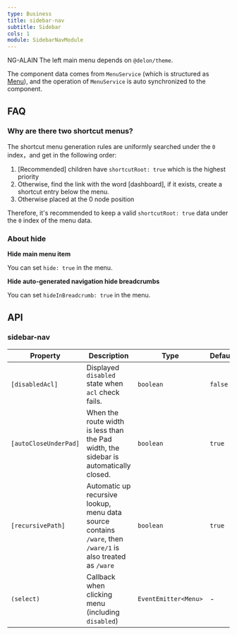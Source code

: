 ```yaml
---
type: Business
title: sidebar-nav
subtitle: Sidebar
cols: 1
module: SidebarNavModule
---
```


NG-ALAIN The left main menu depends on `@delon/theme`.

The component data comes from `MenuService` (which is structured as [Menu](/theme/menu#Menu)), and the operation of `MenuService` is auto synchronized to the component.

## FAQ

### Why are there two shortcut menus?

The shortcut menu generation rules are uniformly searched under the `0` index，and get in the following order:

1. [Recommended] children have `shortcutRoot: true` which is the highest priority
2. Otherwise, find the link with the word [dashboard], if it exists, create a shortcut entry below the menu.
3. Otherwise placed at the 0 node position

Therefore, it's recommended to keep a valid `shortcutRoot: true` data under the `0` index of the menu data.

### About hide

**Hide main menu item**

You can set `hide: true` in the menu.

**Hide auto-generated navigation hide breadcrumbs**

You can set `hideInBreadcrumb: true` in the menu.

## API

### sidebar-nav

Property | Description | Type | Default
----|------|-----|------
`[disabledAcl]` | Displayed `disabled` state when `acl` check fails. | `boolean` | `false`
`[autoCloseUnderPad]` | When the route width is less than the Pad width, the sidebar is automatically closed. | `boolean` | `true`
`[recursivePath]` | Automatic up recursive lookup, menu data source contains `/ware`, then `/ware/1` is also treated as `/ware` | `boolean` | `true`
`(select)` | Callback when clicking menu (including `disabled`) | `EventEmitter<Menu>` | -
